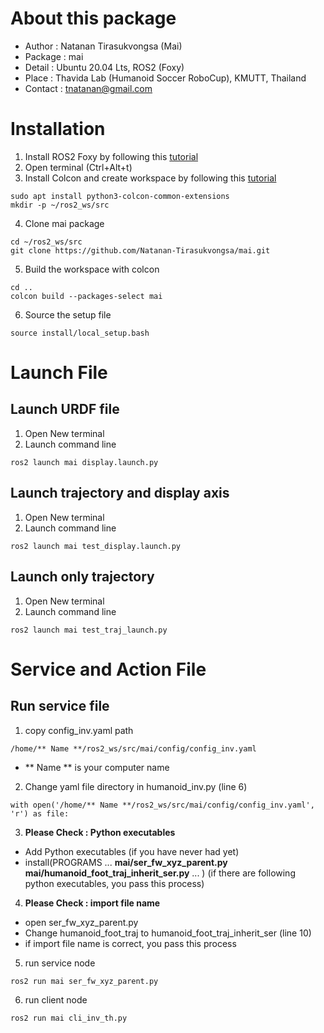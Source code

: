 # About this package
* Author : Natanan Tirasukvongsa (Mai)
* Package : mai
* Detail : Ubuntu 20.04 Lts, ROS2 (Foxy)
* Place : Thavida Lab (Humanoid Soccer RoboCup), KMUTT, Thailand
* Contact : tnatanan@gmail.com

# Installation
1. Install ROS2 Foxy by following this [tutorial](https://docs.ros.org/en/foxy/Installation.html)
2. Open terminal (Ctrl+Alt+t)
3. Install Colcon and create workspace by following this [tutorial](https://docs.ros.org/en/foxy/Tutorials/Beginner-Client-Libraries/Colcon-Tutorial.html)
```
sudo apt install python3-colcon-common-extensions
mkdir -p ~/ros2_ws/src
```
4. Clone mai package
```
cd ~/ros2_ws/src
git clone https://github.com/Natanan-Tirasukvongsa/mai.git 
```
5. Build the workspace with colcon
```
cd ..
colcon build --packages-select mai
```
6. Source the setup file
```
source install/local_setup.bash
```

# Launch File
## Launch URDF file
1. Open New terminal
2. Launch command line 
```
ros2 launch mai display.launch.py
```
## Launch trajectory and display axis 
1. Open New terminal
2. Launch command line  
```
ros2 launch mai test_display.launch.py 
```
## Launch only trajectory
1. Open New terminal
2. Launch command line  
```
ros2 launch mai test_traj_launch.py 
```

# Service and Action File
## Run service file
1. copy config_inv.yaml path

```
/home/** Name **/ros2_ws/src/mai/config/config_inv.yaml
```

- ** Name ** is your computer name

2. Change yaml file directory in humanoid_inv.py (line 6)

```
with open('/home/** Name **/ros2_ws/src/mai/config/config_inv.yaml', 'r') as file:
```

3. **Please Check : Python executables**
- Add Python executables (if you have never had yet)
- install(PROGRAMS
  ...
  **mai/ser_fw_xyz_parent.py
  mai/humanoid_foot_traj_inherit_ser.py**
  ...
)
(if there are following python executables, you pass this process)

4. **Please Check : import file name** 
- open ser_fw_xyz_parent.py 
- Change humanoid_foot_traj to humanoid_foot_traj_inherit_ser (line 10)
- if import file name is correct, you pass this process
5. run service node
```
ros2 run mai ser_fw_xyz_parent.py 
```
6. run client node
```
ros2 run mai cli_inv_th.py 
```
